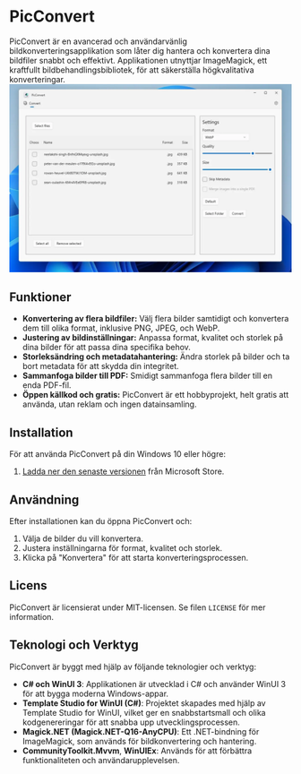 # PicConvert

PicConvert är en avancerad och användarvänlig bildkonverteringsapplikation som låter dig hantera och konvertera dina bildfiler snabbt och effektivt. Applikationen utnyttjar ImageMagick, ett kraftfullt bildbehandlingsbibliotek, för att säkerställa högkvalitativa konverteringar.
![Screenshot of PicConvert](./Website/Assets/Demo/Main.webp)
## Funktioner

- **Konvertering av flera bildfiler:** Välj flera bilder samtidigt och konvertera dem till olika format, inklusive PNG, JPEG, och WebP.
- **Justering av bildinställningar:** Anpassa format, kvalitet och storlek på dina bilder för att passa dina specifika behov.
- **Storleksändring och metadatahantering:** Ändra storlek på bilder och ta bort metadata för att skydda din integritet.
- **Sammanfoga bilder till PDF:** Smidigt sammanfoga flera bilder till en enda PDF-fil.
- **Öppen källkod och gratis:** PicConvert är ett hobbyprojekt, helt gratis att använda, utan reklam och ingen datainsamling.


## Installation

För att använda PicConvert på din Windows 10 eller högre:

1. [Ladda ner den senaste versionen](https://apps.microsoft.com/detail/9N65RVQB74MP?mode=direct) från Microsoft Store.



## Användning

Efter installationen kan du öppna PicConvert och:

1. Välja de bilder du vill konvertera.
2. Justera inställningarna för format, kvalitet och storlek.
3. Klicka på "Konvertera" för att starta konverteringsprocessen.


## Licens
PicConvert är licensierat under MIT-licensen. Se filen `LICENSE` för mer information.

## Teknologi och Verktyg
PicConvert är byggt med hjälp av följande teknologier och verktyg:

- **C# och WinUI 3**: Applikationen är utvecklad i C# och använder WinUI 3 för att bygga moderna Windows-appar.
- **Template Studio for WinUI (C#)**: Projektet skapades med hjälp av Template Studio for WinUI, vilket ger en snabbstartsmall och olika kodgenereringar för att snabba upp utvecklingsprocessen.
- **Magick.NET (Magick.NET-Q16-AnyCPU)**: Ett .NET-bindning för ImageMagick, som används för bildkonvertering och hantering.
- **CommunityToolkit.Mvvm**, **WinUIEx**: Används för att förbättra funktionaliteten och användarupplevelsen.


